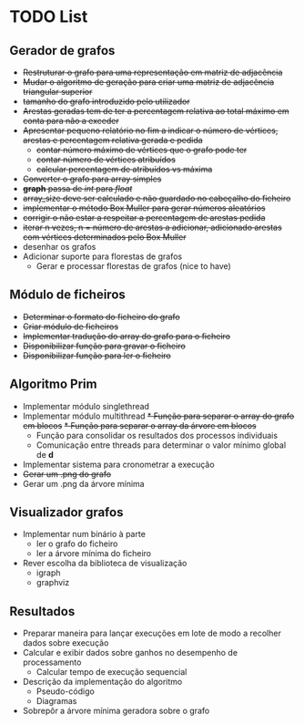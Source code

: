 # TODO List

## Gerador de grafos
* ~~Restruturar o grafo para uma representação em matriz de adjacência~~
* ~~Mudar o algoritmo de geração para criar uma matriz de adjacência triangular superior~~
* ~~tamanho do grafo introduzido pelo utilizador~~
* ~~Arestas geradas tem de ter a percentagem relativa ao total máximo em conta para não a exceder~~
* ~~Apresentar pequeno relatório no fim a indicar o número de vértices, arestas e percentagem relativa gerada e pedida~~
    * ~~contar número máximo de vértices que o grafo pode ter~~
    * ~~contar número de vértices atribuídos~~
    * ~~calcular percentagem de atribuídos vs máxima~~
* ~~Converter o grafo para array simples~~
* ~~__graph__ passa de _int_ para _float_~~
* ~~array_size deve ser calculado e não guardado no cabeçalho do ficheiro~~
* ~~implementar o método Box Muller para gerar números aleatórios~~
* ~~corrigir o não estar a respeitar a percentagem de arestas pedida~~
* ~~iterar n vezes, n = número de arestas a adicionar, adicionado arestas com vértices determinados pelo Box Muller~~
* desenhar os grafos
* Adicionar suporte para florestas de grafos
    * Gerar e processar florestas de grafos (nice to have)

## Módulo de ficheiros
* ~~Determinar o formato do ficheiro do grafo~~
* ~~Criar módulo de ficheiros~~
* ~~Implementar tradução do array do grafo para o ficheiro~~
* ~~Disponibilizar função para gravar o ficheiro~~
* ~~Disponibilizar função para ler o ficheiro~~

## Algoritmo Prim
* Implementar módulo singlethread
* Implementar módulo multithread
    ~~* Função para separar o array do grafo em blocos~~
    ~~* Função para separar o array da árvore em blocos~~
    * Função para consolidar os resultados dos processos individuais
    * Comunicação entre threads para determinar o valor mínimo global de __d__
* Implementar sistema para cronometrar a execução
* ~~Gerar um .png do grafo~~
* Gerar um .png da árvore mínima

## Visualizador grafos
* Implementar num binário à parte
    * ler o grafo do ficheiro
    * ler a árvore mínima do ficheiro
* Rever escolha da biblioteca de visualização
    * igraph
    * graphviz


## Resultados
* Preparar maneira para lançar execuções em lote de modo a recolher dados sobre execução
* Calcular e exibir dados sobre ganhos no desempenho de processamento
    * Calcular tempo de execução sequencial
* Descrição da implementação do algoritmo
    * Pseudo-código
    * Diagramas
* Sobrepôr a árvore mínima geradora sobre o grafo

